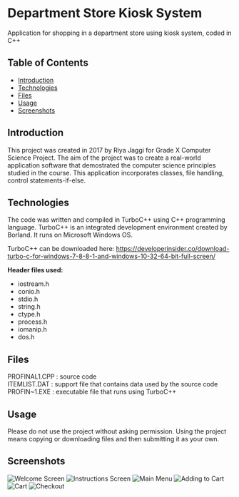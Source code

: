 # Department Store Kiosk System

Application for shopping in a department store using kiosk system, coded in C++


## Table of Contents

* [Introduction](#introduction)
* [Technologies](#technologies)
* [Files](#files)
* [Usage](#usage)
* [Screenshots](#screenshots)


<a name="introduction"></a>
## Introduction

This project was created in 2017 by Riya Jaggi for Grade X Computer Science Project. The aim of the project was to create a real-world application software that demostrated the computer science principles studied in the course. This application incorporates classes, file handling, control statements-if-else.


<a name="technologies"></a>
## Technologies

The code was written and compiled in TurboC++ using C++ programming language. TurboC++ is an integrated development environment created by Borland. It runs on Microsoft Windows OS.

TurboC++ can be downloaded here: <https://developerinsider.co/download-turbo-c-for-windows-7-8-8-1-and-windows-10-32-64-bit-full-screen/>

**Header files used:**
- iostream.h
- conio.h
- stdio.h
- string.h
- ctype.h
- process.h
- iomanip.h
- dos.h


<a name="files"></a>
## Files

PROFINAL1.CPP : source code  
ITEMLIST.DAT : support file that contains data used by the source code  
PROFIN~1.EXE : executable file that runs using TurboC++  


<a name= "usage"></a>
## Usage

Please do not use the project without asking permission. Using the project means copying or downloading files and then submitting it as your own.


<a name="screenshots"></a>
## Screenshots

![Welcome Screen](https://drive.google.com/uc?export=view&id=1Nk2Rckdcn9kmGl8sGTDHwyZZOAEtPDTV/view?usp=sharing)
![Instructions Screen](https://drive.google.com/uc?export=view&id=1eDZhcDUKTmRYNrFgdY5N487XC2XHfJUP/view?usp=sharing)
![Main Menu](https://drive.google.com/uc?export=view&id=1X6Xb2YiGZn948B0z6cn3T5ddLemULcMp/view?usp=sharing)
![Adding to Cart](https://drive.google.com/uc?export=view&id=1SQq3coO4LrcU8J8HKLai53qRLiADYPIu/view?usp=sharing)
![Cart](https://drive.google.com/uc?export=view&id=1PPT2RIQoCATbbModOro14jsbdQK4L30G/view?usp=sharing)
![Checkout](https://drive.google.com/uc?export=view&id=spR4pQfmTYbMdQ4hIHwrpsWppkuvUTen/view?usp=sharing)

